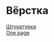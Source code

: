 # Вёрстка
[Штукатурка](https://bergdev.github.io/Project%20shtukaturka/)  
[One page](https://bergdev.github.io/One%20page/)

